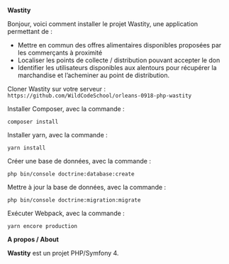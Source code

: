 **Wastity**

Bonjour, voici comment installer le projet Wastity, une application permettant de :

- Mettre en commun des offres alimentaires disponibles proposées par les commerçants à proximité 
- Localiser les points de collecte / distribution pouvant accepter le don 
- Identifier les utilisateurs disponibles aux alentours pour récupérer la marchandise et l’acheminer au point de distribution.


Cloner Wastity sur votre serveur :
`https://github.com/WildCodeSchool/orleans-0918-php-wastity
`

Installer Composer, avec la commande :

`composer install
`


Installer yarn, avec la commande :

`yarn install
`

Créer une base de données, avec la commande :

`php bin/console doctrine:database:create
`


Mettre à jour la base de données, avec la commande :

`php bin/console doctrine:migration:migrate
`


Exécuter Webpack, avec la commande :

`yarn encore production
`




**A propos / About**

**Wastity**
 est un projet PHP/Symfony 4.

